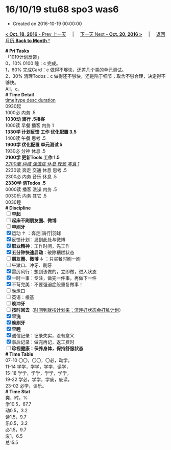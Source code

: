 # 16/10/19 stu68 spo3 was6

- Created on 2016-10-19 00:00:00

[**< Oct. 18, 2016** - Prev 上一天](_archived/lifelogs/2016/10/d18.md) &nbsp; &nbsp; | &nbsp; &nbsp; [下一天 Next - **Oct. 20, 2016 >**](_archived/lifelogs/2016/10/d20.md) &nbsp; &nbsp; |  &nbsp; &nbsp; [返回月历 **Back to Month ^**](_archived/lifelogs/2016/10/index.md)
<br/><div><b># Pri Tasks</b></div><div>「1019计划反馈」</div><div>0，10% 0100 睡：c 完成。</div><div>1，60% 完成Card：c 做得不够快，还差几个类的单元测试。</div><div>2，30% 清理Todos：c 做得还不够快，还是陷于细节；取舍不够合理，决定得不够快。</div><div>All，c。</div><div><b># Time Detail</b></div><div><u>time|type desc duration</u></div><div>0930起</div><div>1000必 内务 .5</div><div><b>1030动 骑行 .5</b><b>播客</b></div><div>1000读 早餐 播客 内务 1</div><div><b>1330学 计划反馈 工作 优化配置 3.5</b></div><div>1400读 午餐 思考 .5</div><div><b>1900学 优化配置 单元测试 5</b></div><div>1930必 分神 休息 .5</div><div><b>2100学 更新Tools 工作 1.5</b></div><div><u><i>2200废 纠结 强迫症 休息 晚餐 零食 1</i></u></div><div>2230读 奔走 交通 休息 思考 .5</div><div>2300必 内务 音乐 休息 .5</div><div><b>2330学 清Todos .5</b></div><div>0000读 播客 洗澡 内务 .5</div><div>0030乐 内务 其它 .5</div><div>0030睡</div><div><b># Discipline</b></div><div><b><input type="checkbox"/></b><b>早起</b></div><div><input type="checkbox"/><b>起床不刷</b><b>朋友圈、微博</b></div><div><input type="checkbox"/><b>早刷牙</b></div><div><input checked="true" type="checkbox"/>运动 ↑ ：奔走|骑行|羽球</div><div><input checked="true" type="checkbox"/>反馈计划：发到此处与微博</div><div><input checked="true" type="checkbox"/><b>职业精神</b>：工作时间，先工作</div><div><input checked="true" type="checkbox"/><b>五分钟快速启动</b>：破除糟糕状态</div><div><input type="checkbox"/><b>朋友圈、微博</b> ↓ ：只买餐时刷一刷</div><div><input type="checkbox"/>午漱口、冲牙、刷牙</div><div><input checked="true" type="checkbox"/>雷厉风行：想到该做的，立即做，进入状态</div><div><input checked="true" type="checkbox"/>一时一事：专注，做完一件事，再做下一件</div><div><input checked="true" type="checkbox"/>不苛完美：不要强迫症般重复做事！</div><div><input type="checkbox"/>晚漱口</div><div><input type="checkbox"/>英语：根基</div><div><b><input type="checkbox"/></b><b>晚冲牙</b></div><div><u><input type="checkbox"/></u><b>按时回去</b>（<u>时间到就按计划来；流连好状态会打乱计划</u>）</div><div><input checked="true" type="checkbox"/><b>早洗</b></div><div><b><input checked="true" type="checkbox"/></b><b>晚刷牙</b></div><div><input checked="true" type="checkbox"/><b>早睡</b></div><div><input checked="true" type="checkbox"/>诚信记录：记录失实，没有意义</div><div><input checked="true" type="checkbox"/>事后记录：做完再记，返工费时</div><div><b><input type="checkbox"/></b><b>珍视健康：保养身体，保持舒服状态</b></div><div><b># Time Table</b></div><div>07-10 〇〇，〇〇，〇必，动学，</div><div>11-14 学学，学学，学学，读学，</div><div>15-18 学学，学学，学学，学学，</div><div>19-22 学必，学学，学废，废读，</div><div>23-02 必学，读乐。</div><div><b># Time Stat</b></div><div>类，时，%</div><div>学10.5，67.7</div><div>动0.5，3.2</div><div>读1.5，9.7</div><div>乐0.5，3.2</div><div>必1.5，9.7</div><div>废1，6.5</div><div>总15.5</div>
